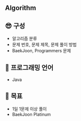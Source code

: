 <h2> Algorithm </h2>

## :sunglasses: 구성

- 알고리즘 분류
- 문제 번호, 문제 제목, 문제 풀이 방법
- BaekJoon, Programmers 문제

## :page_with_curl: 프로그래밍 언어

- Java

## :clap: 목표

- 1일 1문제 이상 풀이
- BaekJoon Platinum
